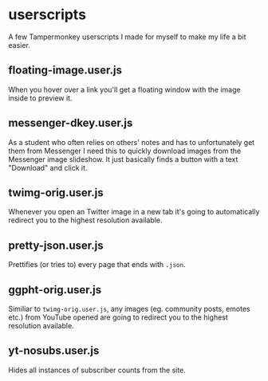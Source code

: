 # userscripts
A few Tampermonkey userscripts I made for myself to make my life a bit easier.

## floating-image.user.js

When you hover over a link you'll get a floating window with the image inside to preview it.

## messenger-dkey.user.js

As a student who often relies on others' notes and has to unfortunately get them from Messenger I need this to quickly download images from the Messenger image slideshow. It just basically finds a button with a text "Download" and click it.

## twimg-orig.user.js

Whenever you open an Twitter image in a new tab it's going to automatically redirect you to the highest resolution available.

## pretty-json.user.js

Prettifies (or tries to) every page that ends with `.json`.

## ggpht-orig.user.js

Similiar to `twimg-orig.user.js`, any images (eg. community posts, emotes etc.) from YouTube opened are going to redirect you to the highest resolution available.

## yt-nosubs.user.js

Hides all instances of subscriber counts from the site. 